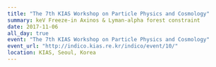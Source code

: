 ```yaml
---
title: "The 7th KIAS Workshop on Particle Physics and Cosmology"
summary: keV Freeze-in Axinos & Lyman-alpha forest constraint
date: 2017-11-06
all_day: true
event: "The 7th KIAS Workshop on Particle Physics and Cosmology"
event_url: "http://indico.kias.re.kr/indico/event/10/"
location: KIAS, Seoul, Korea
---
```

